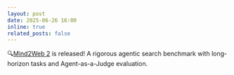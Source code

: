 ```yaml
---
layout: post
date: 2025-06-26 16:00
inline: true
related_posts: false
---
```


🔍[Mind2Web 2](https://osu-nlp-group.github.io/Mind2Web-2/) is released! A rigorous agentic search benchmark with long-horizon tasks and Agent-as-a-Judge evaluation.
